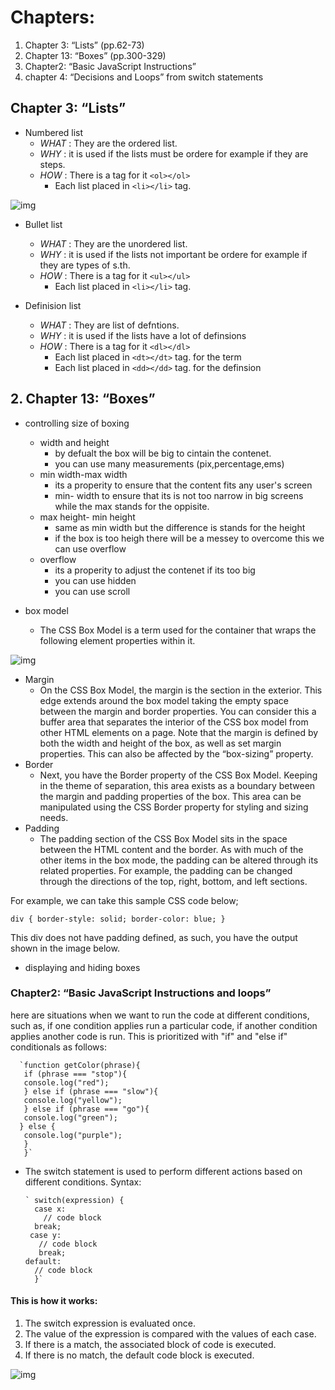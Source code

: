 


# Chapters:

1. Chapter 3: “Lists” (pp.62-73)
2. Chapter 13: “Boxes” (pp.300-329)
3. Chapter2: “Basic JavaScript Instructions” 
4. chapter 4: “Decisions and Loops” from switch statements 


## Chapter 3: “Lists”
* Numbered list
    * *WHAT* : They are the ordered list.
    * *WHY*  : it is used if the lists must be ordere for example if they are steps.
    * *HOW*   : There is a tag for it `<ol></ol>`
        * Each list placed in `<li></li>` tag.



![img](http://softlect.in/wp-content/uploads/HTMLIntroduction/24.-Ordered-List-Tag-Output-768x477.png)


* Bullet list
    * *WHAT* : They are the unordered list.
    * *WHY*  : it is used if the lists not important  be ordere for example if they are types of s.th.
    * *HOW*   : There is a tag for it `<ul></ul>`
        * Each list placed in `<li></li>` tag.




* Definision list
    * *WHAT* : They are list of defntions.
    * *WHY*  : it is used if the lists have a lot of definsions 
    * *HOW*   : There is a tag for it `<dl></dl>`
        * Each list placed in `<dt></dt>` tag. for the term
        * Each list placed in `<dd></dd>` tag. for the definsion

## 2. Chapter 13: “Boxes” 
* controlling size of boxing
    * width and height 
        * by defualt the box will be big to cintain the contenet.
        * you can use many measurements (pix,percentage,ems)
     * min width-max width 
         * its a properity to ensure that the content fits any user's screen 
         * min- width to ensure that its is not too narrow in big screens while the max stands for the oppisite.
    * max height- min height   
         *  same as min width but the difference is stands for the height
         * if the box is too heigh there will be a messey to overcome this we can use overflow
    * overflow
         * its a properity to adjust the contenet if its too big 
         * you can use hidden 
         * you can use scroll

* box model

    * The CSS Box Model is a term used for the container that wraps the following element properties within it.

![img](https://media.geeksforgeeks.org/wp-content/uploads/box-model-1.png)    

  * Margin
      * On the CSS Box Model, the margin is the section in the exterior. This edge extends around the box model taking the empty space between the margin and border properties. You can consider this a buffer area that separates the interior of the CSS box model from other HTML elements on a page. Note that the margin is defined by both the width and height of the box, as well as set margin properties. This can also be affected by the “box-sizing” property.
  * Border
      * Next, you have the Border property of the CSS Box Model. Keeping in the theme of separation, this area exists as a boundary between the margin and padding properties of the box. This area can be manipulated using the CSS Border property for styling and sizing needs.
  * Padding
     * The padding section of the CSS Box Model sits in the space between the HTML content and the border. As with much of the other items in the box mode, the padding can be altered through its related properties. For example, the padding can be changed through the directions of the top, right, bottom, and left sections.

  For example, we can take this sample CSS code below;

`div {
  border-style: solid;
 border-color: blue;
  }`
  


  This div does not have padding defined, as such, you have the output shown in the image below.
  
* displaying and hiding boxes



### Chapter2: “Basic JavaScript Instructions and loops” 
here are situations when we want to run the code at different conditions, such as, if one condition applies run a particular code, if another condition applies another code is run. This is prioritized with "if" and "else if" conditionals as follows:

      `function getColor(phrase){
       if (phrase === "stop"){
       console.log("red");
       } else if (phrase === "slow"){
       console.log("yellow");
       } else if (phrase === "go"){
       console.log("green");
      } else {
       console.log("purple");
       }
       }`
* The switch statement
 is used to perform different actions based on different conditions.
 Syntax:

      ` switch(expression) {
        case x:
          // code block
        break;
       case y:
         // code block
         break;
      default:
        // code block
        }`

#### This is how it works:

1. The switch expression is evaluated once.
2. The value of the expression is compared with the values of each case.
3. If there is a match, the associated block of code is executed.
4. If there is no match, the default code block is executed.

![img](https://www.codegrepper.com/codeimages/javascript-switch.png)